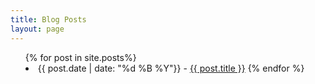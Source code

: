 ```yaml
---
title: Blog Posts
layout: page
---
```



<div class="container pt-5">
  <div class="row">
    <div class="text-center">
      <ul class="paragraph" style="list-style-position:inside">
        {% for post in site.posts%}
          <li  class= "timenite-black has-text-centered">
          <span>{{ post.date | date: "%d %B %Y"}}</span> - <a href="{{ post.url }}">{{ post.title }}</a>
            {% endfor %}
          </li>

